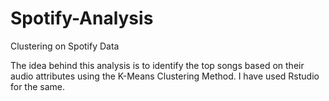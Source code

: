 # Spotify-Analysis
Clustering on Spotify Data

The idea behind this analysis is to identify the top songs based on their audio attributes using the K-Means Clustering Method. I have used Rstudio for the same.
